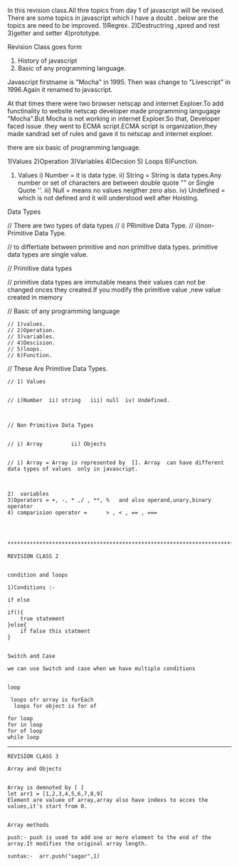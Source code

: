 In this revision class.All thre topics from day 1 of javascript will be revised.
There are some topics in javascript which I have a doubt .
below are the topics are need to be improved.
1)Regrex.
2)Destructring ,spred and rest
3)getter and setter
4)prototype.




Revision Class goes form 
1) History of javascript
2) Basic of any programming language.




<!-- History of javascript -->

Javascript firstname is "Mocha"  in 1995. Then was change to "Livescript"  in 1996.Again it renamed to javascript.

At that times there were two browser netscap and internet Exploer.To add functinality to website netscap  developer made programming langugage "Mocha".But Mocha is not working in internet Exploer.So that, Developer faced issue .they went to ECMA script.ECMA script is organization,they made sandrad set of rules and gave it to netscap and internet exploer.



<!-- Basic of any programming lanuage -->

there are six basic of programming language.

1)Values        2)Operation     3)Variables     4)Decsion       5) Loops        6)Function.




1) Values
i) Number =  it is data type.
ii) String = String is data types.Any number or set of characters are between double quote "" or Single Quote ''.
iii) Null = means no values neigther zero also.
iv) Undefined = which is not defined and it will understood well after 
Hoisting.




Data Types 

// There are two types of data types 
// i) PRimitive Data Type.
// ii)non-Primitive Data Type.



// to differtiate between primitive and non primitive data types.  primitive data types are single value.

// Primitive data types

// primitive data types are immutable means their values can not be changed onces they created.If you modify the primitive value ,new value created in memory

// Basic of any programming language

    // 1)values.
    // 2)Operation.
    // 3)variables.
    // 4)Descision.
    // 5)loops.
    // 6)Function.


// These Are Primitive Data Types.


    // 1) Values


    // i)Number  ii) string   iii) null  iv) Undefined.



    // Non Primitive Data Types


    // i) Array         ii) Objects


    // i) Array = Array is represented by  []. Array  can have different data types of values  only in javascript.



    2)  variables
    3)Operators = +, -, * ,/ , **, %   and also operand,unary,binary operator
    4) comparision operator =      > , < , == , ===




    *******************************************************************************************************

    REVISION CLASS 2


    condition and loops 

    1)Conditions :-

    if else 

    if(){
        true statement
    }else{
        if false this statment
    }


    Switch and Case

    we can use Switch and case when we have multiple conditions 


    loop

     loops ofr array is forEach
      loops for object is for of

    for loop 
    for in loop
    for of loop
    while loop



**************************************************************************************************************

    REVISION CLASS 3

    Array and Objects
    

    Array is demnoted by [ ]
    let arr1 = [1,2,3,4,5,6,7,8,9]
    Element are valuee of array,array also have indexs to acces the values,it's start from 0.


    Array methods

    push:- push is used to add one or more element to the end of the array.It modifies the original array length.
    
    suntax:-  arr.push("sagar",1)


    




















